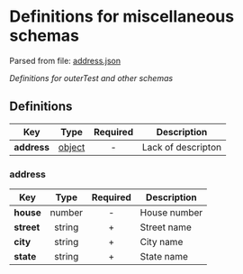 # __Definitions for miscellaneous schemas__
Parsed from file: [address.json](https://github.com/McCastles/JMC/blob/master/examples/outer/definitions/address.json)

_Definitions for outerTest and other schemas_
## __Definitions__

|Key|Type|Required|Description|
|-|:-:|:-:|-|
|__address__|[object](#address)|-|Lack of descripton|
### __address__

|Key|Type|Required|Description|
|-|:-:|:-:|-|
|__house__|number|-|House number|
|__street__|string|+|Street name|
|__city__|string|+|City name|
|__state__|string|+|State name|